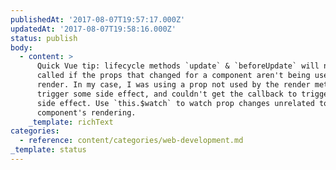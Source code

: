```yaml
---
publishedAt: '2017-08-07T19:57:17.000Z'
updatedAt: '2017-08-07T19:58:16.000Z'
status: publish
body:
  - content: >
      Quick Vue tip: lifecycle methods `update` & `beforeUpdate` will not be
      called if the props that changed for a component aren't being used to
      render. In my case, I was using a prop not used by the render method to
      trigger some side effect, and couldn't get the callback to trigger the
      side effect. Use `this.$watch` to watch prop changes unrelated to a Vue
      component's rendering.
    _template: richText
categories:
  - reference: content/categories/web-development.md
_template: status
---
```



